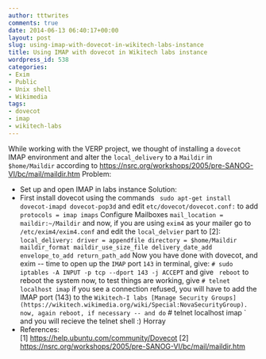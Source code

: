 ```yaml
---
author: tttwrites
comments: true
date: 2014-06-13 06:40:17+00:00
layout: post
slug: using-imap-with-dovecot-in-wikitech-labs-instance
title: Using IMAP with dovecot in Wikitech labs instance
wordpress_id: 538
categories:
- Exim
- Public
- Unix shell
- Wikimedia
tags:
- dovecot
- imap
- wikitech-labs
---
```


While working with the VERP project, we thought of installing a `dovecot` IMAP environment and alter the `local_delivery` to a `Maildir` in ` $home/Maildir` according to https://nsrc.org/workshops/2005/pre-SANOG-VI/bc/mail/maildir.htm
Problem: 
* Set up and open IMAP in labs instance 
Solution: 
* First install dovecot using the commands 
` sudo apt-get install dovecot-imapd dovecot-pop3d`
and edit `etc/dovecot/dovecot.conf:` to add 
` protocols = imap imaps`
Configure Mailboxes 
`mail_location = maildir:~/Maildir`
and now, if you are using ` exim4 ` as your mailer 
go to ` /etc/exim4/exim4.conf `
and edit the `local_delvier` part to [2]:
`
local_delivery:
  driver = appendfile
  directory = $home/Maildir
  maildir_format
  maildir_use_size_file
  delivery_date_add
  envelope_to_add
  return_path_add
`
Now you have done with dovecot, and exim -- time to open up the `IMAP` port ` 143 ` 
in terminal, give: 
` # sudo iptables -A INPUT -p tcp --dport 143 -j ACCEPT ` 
and give ` reboot` to reboot the system
now, to test things are working, give 
` # telnet localhost imap ` 
if you see a connection refused, you will have to add the IMAP port (143) to the ` Wikitech-I labs [Manage Security Groups](https://wikitech.wikimedia.org/wiki/Special:NovaSecurityGroup).
now, again reboot, if necessary -- and do ` # telnet localhost imap ` 
and you will recieve the telnet shell :) Horray 
* References:  
[1] https://help.ubuntu.com/community/Dovecot
[2] https://nsrc.org/workshops/2005/pre-SANOG-VI/bc/mail/maildir.htm
